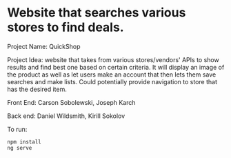 # Website that searches various stores to find deals.
Project Name: QuickShop

Project Idea: website that takes from various stores/vendors' APIs to show results and find best one based on certain criteria. It will display an image of the product as well as let users make an account that then lets them save searches and make lists. Could potentially provide navigation to store that has the desired item.

Front End:
Carson Sobolewski, 
Joseph Karch

Back end:
Daniel Wildsmith, 
Kirill Sokolov

To run:
```
npm install
ng serve
```

